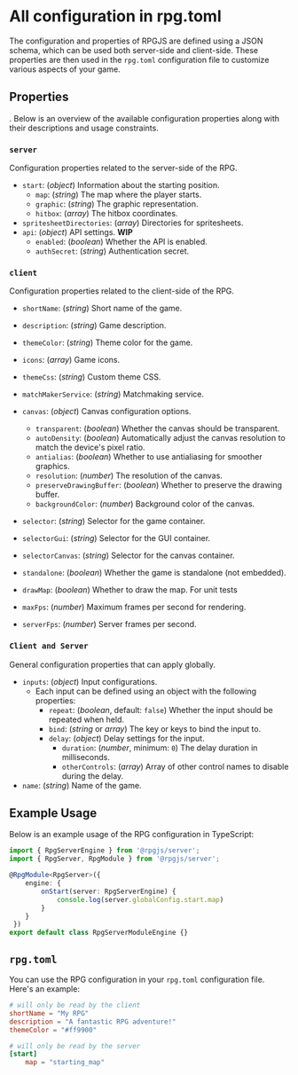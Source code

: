 # All configuration in rpg.toml

The configuration and properties of RPGJS are defined using a JSON schema, which can be used both server-side and client-side. These properties are then used in the `rpg.toml` configuration file to customize various aspects of your game.

## Properties

. Below is an overview of the available configuration properties along with their descriptions and usage constraints.

### `server`

Configuration properties related to the server-side of the RPG.

- `start`: (*object*) Information about the starting position.
  - `map`: (*string*) The map where the player starts.
  - `graphic`: (*string*) The graphic representation.
  - `hitbox`: (*array*) The hitbox coordinates.
- `spritesheetDirectories`: (*array*) Directories for spritesheets.
- `api`: (*object*) API settings. **WIP**
  - `enabled`: (*boolean*) Whether the API is enabled.
  - `authSecret`: (*string*) Authentication secret.

### `client`

Configuration properties related to the client-side of the RPG.

- `shortName`: (*string*) Short name of the game.
- `description`: (*string*) Game description.
- `themeColor`: (*string*) Theme color for the game.
- `icons`: (*array*) Game icons.
- `themeCss`: (*string*) Custom theme CSS.
- `matchMakerService`: (*string*) Matchmaking service.

- `canvas`: (*object*) Canvas configuration options.
  - `transparent`: (*boolean*) Whether the canvas should be transparent.
  - `autoDensity`: (*boolean*) Automatically adjust the canvas resolution to match the device's pixel ratio.
  - `antialias`: (*boolean*) Whether to use antialiasing for smoother graphics.
  - `resolution`: (*number*) The resolution of the canvas.
  - `preserveDrawingBuffer`: (*boolean*) Whether to preserve the drawing buffer.
  - `backgroundColor`: (*number*) Background color of the canvas.

- `selector`: (*string*) Selector for the game container.
- `selectorGui`: (*string*) Selector for the GUI container.
- `selectorCanvas`: (*string*) Selector for the canvas container.
- `standalone`: (*boolean*) Whether the game is standalone (not embedded).
- `drawMap`: (*boolean*) Whether to draw the map. For unit tests
- `maxFps`: (*number*) Maximum frames per second for rendering.
- `serverFps`: (*number*) Server frames per second.

### `Client and Server`

General configuration properties that can apply globally.

- `inputs`: (*object*) Input configurations.
  - Each input can be defined using an object with the following properties:
    - `repeat`: (*boolean*, default: `false`) Whether the input should be repeated when held.
    - `bind`: (*string* or *array*) The key or keys to bind the input to.
    - `delay`: (*object*) Delay settings for the input.
      - `duration`: (*number*, minimum: `0`) The delay duration in milliseconds.
      - `otherControls`: (*array*) Array of other control names to disable during the delay.
- `name`: (*string*) Name of the game.

## Example Usage

Below is an example usage of the RPG configuration in TypeScript:

```ts
import { RpgServerEngine } from '@rpgjs/server';
import { RpgServer, RpgModule } from '@rpgjs/server';

@RpgModule<RpgServer>({
    engine: {
        onStart(server: RpgServerEngine) {
            console.log(server.globalConfig.start.map)
        }
    }
 })
export default class RpgServerModuleEngine {}
```


## `rpg.toml`

You can use the RPG configuration in your `rpg.toml` configuration file. Here's an example:

```toml
# will only be read by the client
shortName = "My RPG"
description = "A fantastic RPG adventure!"
themeColor = "#ff9900"

# will only be read by the server
[start]
    map = "starting_map" 
```